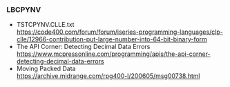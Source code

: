### LBCPYNV
+ TSTCPYNV.CLLE.txt\
  https://code400.com/forum/forum/iseries-programming-languages/clp-clle/12966-contribution-put-large-number-into-64-bit-binary-form
+ The API Corner: Detecting Decimal Data Errors\
  https://www.mcpressonline.com/programming/apis/the-api-corner-detecting-decimal-data-errors
+ Moving Packed Data\
  https://archive.midrange.com/rpg400-l/200605/msg00738.html
